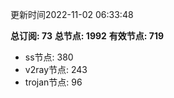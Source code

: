 更新时间2022-11-02 06:33:48

**总订阅: 73**
**总节点: 1992**
**有效节点: 719**
- ss节点: 380
- v2ray节点: 243
- trojan节点: 96
